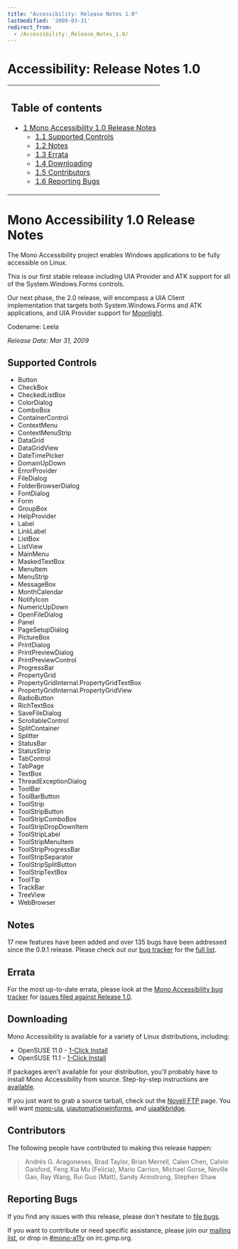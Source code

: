 ```yaml
---
title: "Accessibility: Release Notes 1.0"
lastmodified: '2009-03-31'
redirect_from:
  - /Accessibility:_Release_Notes_1.0/
---
```


Accessibility: Release Notes 1.0
================================

<table>
<col width="100%" />
<tbody>
<tr class="odd">
<td align="left"><h2>Table of contents</h2>
<ul>
<li><a href="#mono-accessibility-10-release-notes">1 Mono Accessibility 1.0 Release Notes</a>
<ul>
<li><a href="#supported-controls">1.1 Supported Controls</a></li>
<li><a href="#notes">1.2 Notes</a></li>
<li><a href="#errata">1.3 Errata</a></li>
<li><a href="#downloading">1.4 Downloading</a></li>
<li><a href="#contributors">1.5 Contributors</a></li>
<li><a href="#reporting-bugs">1.6 Reporting Bugs</a></li>
</ul></li>
</ul></td>
</tr>
</tbody>
</table>

Mono Accessibility 1.0 Release Notes
====================================

The Mono Accessibility project enables Windows applications to be fully accessible on Linux.

This is our first stable release including UIA Provider and ATK support for all of the System.Windows.Forms controls.

Our next phase, the 2.0 release, will encompass a UIA Client implementation that targets both System.Windows.Forms and ATK applications, and UIA Provider support for [Moonlight](/Moonlight).

Codename: Leela

*Release Date: Mar 31, 2009*

Supported Controls
------------------

-   Button
-   CheckBox
-   CheckedListBox
-   ColorDialog
-   ComboBox
-   ContainerControl
-   ContextMenu
-   ContextMenuStrip
-   DataGrid
-   DataGridView
-   DateTimePicker
-   DomainUpDown
-   ErrorProvider
-   FileDialog
-   FolderBrowserDialog
-   FontDialog
-   Form
-   GroupBox
-   HelpProvider
-   Label
-   LinkLabel
-   ListBox
-   ListView
-   MainMenu
-   MaskedTextBox
-   MenuItem
-   MenuStrip
-   MessageBox
-   MonthCalendar
-   NotifyIcon
-   NumericUpDown
-   OpenFileDialog
-   Panel
-   PageSetupDialog
-   PictureBox
-   PrintDialog
-   PrintPreviewDialog
-   PrintPreviewControl
-   ProgressBar
-   PropertyGrid
-   PropertyGridInternal.PropertyGridTextBox
-   PropertyGridInternal.PropertyGridView
-   RadioButton
-   RichTextBox
-   SaveFileDialog
-   ScrollableControl
-   SplitContainer
-   Splitter
-   StatusBar
-   StatusStrip
-   TabControl
-   TabPage
-   TextBox
-   ThreadExceptionDialog
-   ToolBar
-   ToolBarButton
-   ToolStrip
-   ToolStripButton
-   ToolStripComboBox
-   ToolStripDropDownItem
-   ToolStripLabel
-   ToolStripMenuItem
-   ToolStripProgressBar
-   ToolStripSeparator
-   ToolStripSplitButton
-   ToolStripTextBox
-   ToolTip
-   TrackBar
-   TreeView
-   WebBrowser

Notes
-----

17 new features have been added and over 135 bugs have been addressed since the 0.9.1 release. Please check out our [bug tracker](https://bugzilla.novell.com/buglist.cgi?query_format=advanced&classification=Mono&product=UI+Automation) for the [full list](https://bugzilla.novell.com/buglist.cgi?query_format=advanced&classification=Mono&product=UI+Automation&bug_status=RESOLVED&bug_status=VERIFIED&bug_status=CLOSED&chfieldfrom=2009-02-06&chfieldto=2009-03-13).

Errata
------

For the most up-to-date errata, please look at the [Mono Accessibility bug tracker](https://bugzilla.novell.com/buglist.cgi?query_format=advanced&classification=Mono&product=UI+Automation) for [issues filed against Release 1.0](https://bugzilla.novell.com/buglist.cgi?query_format=advanced&classification=Mono&product=UI+Automation&version=Release+1.0&bug_status=NEW&bug_status=ASSIGNED&bug_status=NEEDINFO&bug_status=REOPENED).

Downloading
-----------

Mono Accessibility is available for a variety of Linux distributions, including:

-   OpenSUSE 11.0 - [1-Click Install](http://download.opensuse.org/repositories/Mono:/UIA/MonoOpenSUSE_11.0/mono-uia.ymp)
-   OpenSUSE 11.1 - [1-Click Install](http://download.opensuse.org/repositories/Mono:/UIA/MonoOpenSUSE_11.1/mono-uia.ymp)

If packages aren't available for your distribution, you'll probably have to install Mono Accessibility from source. Step-by-step instructions are [available](/Accessibility:_Installing_From_Source).

If you just want to grab a source tarball, check out the [Novell FTP](ftp://ftp.novell.com/pub/mono/sources/) page. You will want [mono-uia](ftp://ftp.novell.com/pub/mono/sources/mono-uia), [uiautomationwinforms](ftp://ftp.novell.com/pub/mono/sources/uiautomationwinforms), and [uiaatkbridge](ftp://ftp.novell.com/pub/mono/sources/uiaatkbridge).

Contributors
------------

The following people have contributed to making this release happen:

> Andrés G. Aragoneses, Brad Taylor, Brian Merrell, Calen Chen, Calvin Gaisford, Feng Xia Mu (Felicia), Mario Carrion, Michael Gorse, Neville Gao, Ray Wang, Rui Guo (Matt), Sandy Armstrong, Stephen Shaw

Reporting Bugs
--------------

If you find any issues with this release, please don't hesitate to [file bugs](https://bugzilla.novell.com/enter_bug.cgi?product=UI%20Automation).

If you want to contribute or need specific assistance, please join our [mailing list](http://forge.novell.com/mailman/listinfo/mono-a11y), or drop in [#mono-a11y](irc://irc.gimp.org/mono-a11y) on irc.gimp.org.

